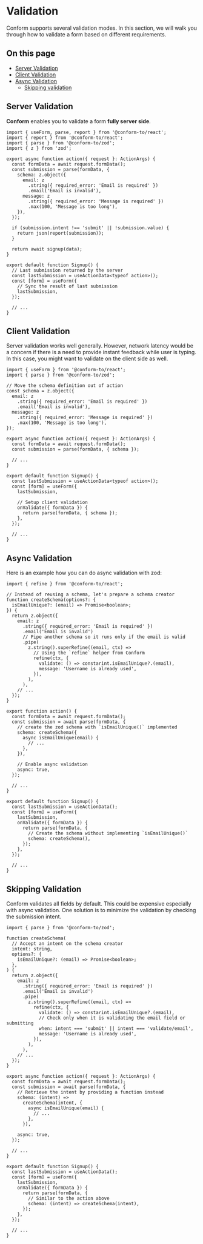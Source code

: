 # Validation

Conform supports several validation modes. In this section, we will walk you through how to validate a form based on different requirements.

<!-- aside -->

## On this page

- [Server Validation](#server-validation)
- [Client Validation](#client-validation)
- [Async Validation](#async-validation)
  - [Skipping validation](#skipping-validation)

<!-- /aside -->

## Server Validation

**Conform** enables you to validate a form **fully server side**.

```tsx
import { useForm, parse, report } from '@conform-to/react';
import { report } from '@conform-to/react';
import { parse } from '@conform-to/zod';
import { z } from 'zod';

export async function action({ request }: ActionArgs) {
  const formData = await request.formData();
  const submission = parse(formData, {
    schema: z.object({
      email: z
        .string({ required_error: 'Email is required' })
        .email('Email is invalid'),
      message: z
        .string({ required_error: 'Message is required' })
        .max(100, 'Message is too long'),
    }),
  });

  if (submission.intent !== 'submit' || !submission.value) {
    return json(report(submission));
  }

  return await signup(data);
}

export default function Signup() {
  // Last submission returned by the server
  const lastSubmission = useActionData<typeof action>();
  const [form] = useForm({
    // Sync the result of last submission
    lastSubmission,
  });

  // ...
}
```

## Client Validation

Server validation works well generally. However, network latency would be a concern if there is a need to provide instant feedback while user is typing. In this case, you might want to validate on the client side as well.

```tsx
import { useForm } from '@conform-to/react';
import { parse } from '@conform-to/zod';

// Move the schema definition out of action
const schema = z.object({
  email: z
    .string({ required_error: 'Email is required' })
    .email('Email is invalid'),
  message: z
    .string({ required_error: 'Message is required' })
    .max(100, 'Message is too long'),
});

export async function action({ request }: ActionArgs) {
  const formData = await request.formData();
  const submission = parse(formData, { schema });

  // ...
}

export default function Signup() {
  const lastSubmission = useActionData<typeof action>();
  const [form] = useForm({
    lastSubmission,

    // Setup client validation
    onValidate({ formData }) {
      return parse(formData, { schema });
    },
  });

  // ...
}
```

## Async Validation

Here is an example how you can do async validation with zod:

```tsx
import { refine } from '@conform-to/react';

// Instead of reusing a schema, let's prepare a schema creator
function createSchema(options?: {
  isEmailUnique?: (email) => Promise<boolean>;
}) {
  return z.object({
    email: z
      .string({ required_error: 'Email is required' })
      .email('Email is invalid')
      // Pipe another schema so it runs only if the email is valid
      .pipe(
        z.string().superRefine((email, ctx) =>
          // Using the `refine` helper from Conform
          refine(ctx, {
            validate: () => constarint.isEmailUnique?.(email),
            message: 'Username is already used',
          }),
        ),
      ),
    // ...
  });
}

export function action() {
  const formData = await request.formData();
  const submission = await parse(formData, {
    // create the zod schema with `isEmailUnique()` implemented
    schema: createSchema({
      async isEmailUnique(email) {
        // ...
      },
    }),

    // Enable async validation
    async: true,
  });

  // ...
}

export default function Signup() {
  const lastSubmission = useActionData();
  const [form] = useForm({
    lastSubmission,
    onValidate({ formData }) {
      return parse(formData, {
        // Create the schema without implementing `isEmailUnique()`
        schema: createSchema(),
      });
    },
  });

  // ...
}
```

## Skipping Validation

Conform validates all fields by default. This could be expensive especially with async validation. One solution is to minimize the validation by checking the submission intent.

```tsx
import { parse } from '@conform-to/zod';

function createSchema(
  // Accept an intent on the schema creator
  intent: string,
  options?: {
    isEmailUnique?: (email) => Promise<boolean>;
  },
) {
  return z.object({
    email: z
      .string({ required_error: 'Email is required' })
      .email('Email is invalid')
      .pipe(
        z.string().superRefine((email, ctx) =>
          refine(ctx, {
            validate: () => constarint.isEmailUnique?.(email),
            // Check only when it is validating the email field or submitting
            when: intent === 'submit' || intent === 'validate/email',
            message: 'Username is already used',
          }),
        ),
      ),
    // ...
  });
}

export async function action({ request }: ActionArgs) {
  const formData = await request.formData();
  const submission = await parse(formData, {
    // Retrieve the intent by providing a function instead
    schema: (intent) =>
      createSchema(intent, {
        async isEmailUnique(email) {
          // ...
        },
      }),

    async: true,
  });

  // ...
}

export default function Signup() {
  const lastSubmission = useActionData();
  const [form] = useForm({
    lastSubmission,
    onValidate({ formData }) {
      return parse(formData, {
        // Similar to the action above
        schema: (intent) => createSchema(intent),
      });
    },
  });

  // ...
}
```
